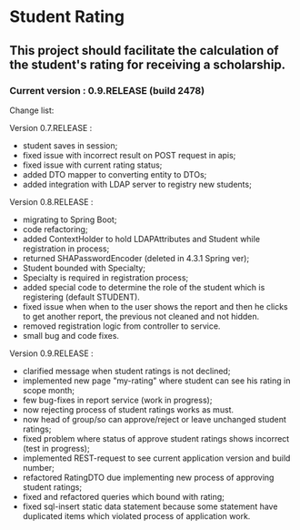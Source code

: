 # Student Rating
## This project should facilitate the calculation of the student's rating for receiving a scholarship.

### Current version : 0.9.RELEASE (build 2478)

Change list:  

Version 0.7.RELEASE : 
- student saves in session;
- fixed issue with incorrect result on POST request in apis;
- fixed issue with current rating status;
- added DTO mapper to converting entity to DTOs;
- added integration with LDAP server to registry new students;

Version 0.8.RELEASE :
- migrating to Spring Boot;
- code refactoring;
- added ContextHolder to hold LDAPAttributes and Student while registration in process;
- returned SHAPasswordEncoder (deleted in 4.3.1 Spring ver);
- Student bounded with Specialty;
- Specialty is required in registration process;
- added special code to determine the role of the student which is registering (default STUDENT).
- fixed issue when when to the user shows the report and then he clicks to get another report, the previous not cleaned and not hidden.
- removed registration logic from controller to service.
- small bug and code fixes.

Version 0.9.RELEASE :
- clarified message when student ratings is not declined;
- implemented new page "my-rating" where student can see his rating in scope month;
- few bug-fixes in report service (work in progress);
- now rejecting process of student ratings works as must.
- now head of group/so can approve/reject or leave unchanged student ratings;
- fixed problem where status of approve student ratings shows incorrect (test in progress);
- implemented REST-request to see current application version and build number;
- refactored RatingDTO due implementing new process of approving student ratings;
- fixed and refactored queries which bound with rating;
- fixed sql-insert static data statement because some statement have duplicated items which violated process of application work.